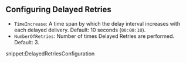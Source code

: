 ## Configuring Delayed Retries

 * `TimeIncrease`: A time span by which the delay interval increases with each delayed delivery. Default: 10 seconds (`00:00:10`).
 * `NumberOfRetries`: Number of times Delayed Retries are performed. Default: 3.

snippet:DelayedRetriesConfiguration